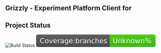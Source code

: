 Grizzly - Experiment Platform Client for 
---

## Project Status

![Build Status](https://github.com/mahasak/grizzly-node/workflows/Node%20CI/badge.svg)
![Coverage badge](./coverage/badge-branches.svg)


